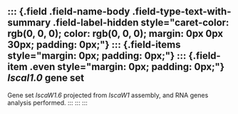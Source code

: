 ::: {.field .field-name-body .field-type-text-with-summary .field-label-hidden style="caret-color: rgb(0, 0, 0); color: rgb(0, 0, 0); margin: 0px 0px 30px; padding: 0px;"}
::: {.field-items style="margin: 0px; padding: 0px;"}
::: {.field-item .even style="margin: 0px; padding: 0px;"}
*IscaI1.0* gene set
-------------------

Gene set *IscaW1.6* projected from *IscaW1* assembly, and RNA genes
analysis performed.
:::
:::
:::
